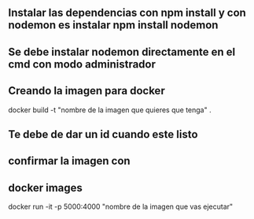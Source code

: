 ## Instalar las dependencias con npm install y con nodemon es instalar npm install nodemon
## Se debe instalar nodemon directamente en el cmd con modo administrador

## Creando la imagen para docker

docker build -t "nombre de la imagen que quieres que tenga" .

## Te debe de dar un id cuando este listo

## confirmar la imagen con 


## docker images

docker run -it -p 5000:4000  "nombre de la imagen que vas ejecutar" 